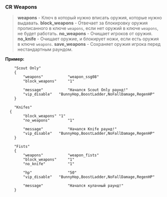 <h3><b>CR Weapons</b></h3>

>**weapons** - Ключ в который нужно вписать оружия, которые нужно выдавать.
>**block_weapons** - Отвечает за блокировку оружия прописанного в ключе `weapons`, если нет оружий в ключе `weapons`, не будет работать.
>**no_weapons** - Очищает игроков от оружия.
>**no_knife** - Очищает оружие, и блокирует ножи, если есть оружия в ключе `weapons`.
>**save_weapons** - Сохраняет оружия игрока перед нестандартным раундом.

**Пример:**
```
	"Scout Only"
	{
		"weapons"			"weapon_ssg08"
		"block_weapons"		"1"
		
		"message"			"Начался Scout Only раунд!"
		"vip_disable"	"BunnyHop,BoostLadder,NoFallDamage,RegenHP"
	}

	"Knifes"
  {
		"block_weapons"	"1"
		"no_weapons"		"1"
		
		"message"			"Начался Knife раунд!"
		"vip_disable"	"BunnyHop,BoostLadder,NoFallDamage,RegenHP"
	}
  
 	"Fists"
	{
		"weapons"			"weapon_fists"
		"block_weapons"		"1"
		"no_knife"			"1"
		
		"hp"				"50"
		"vip_disable"	"BunnyHop,BoostLadder,NoFallDamage,RegenHP"
		
		"message"			"Начался кулачный раунд!"
	}
```
